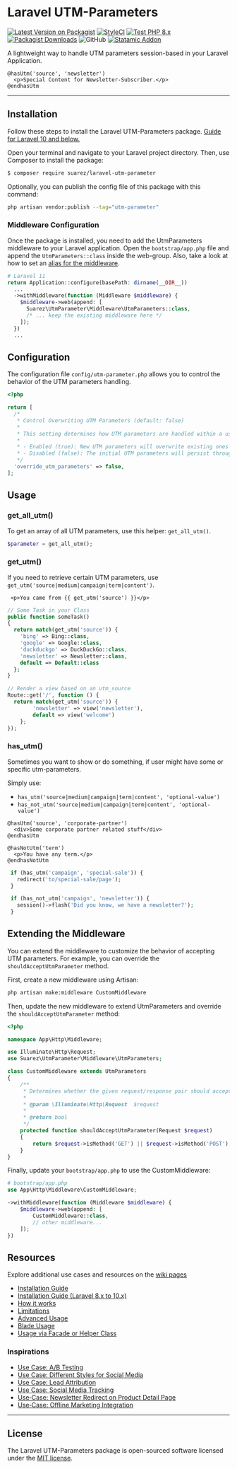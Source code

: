 # Laravel UTM-Parameters

[![Latest Version on Packagist](https://img.shields.io/packagist/v/suarez/laravel-utm-parameter.svg?style=flat-square)](https://packagist.org/packages/suarez/laravel-utm-parameter)
[![StyleCI](https://github.styleci.io/repos/448347178/shield?branch=main)](https://github.styleci.io/repos/448347178?branch=main)
[![Test PHP 8.x](https://github.com/toni-suarez/laravel-utm-parameter/actions/workflows/tests-php8.yml/badge.svg?branch=main)](https://github.com/toni-suarez/laravel-utm-parameter/actions/workflows/tests-php8.yml)
[![Packagist Downloads](https://img.shields.io/packagist/dt/suarez/laravel-utm-parameter)](https://packagist.org/packages/suarez/laravel-utm-parameter)
![GitHub](https://img.shields.io/github/license/toni-suarez/laravel-utm-parameter)
[![Statamic Addon](https://img.shields.io/badge/https%3A%2F%2Fstatamic.com%2Faddons%2Ftoni-suarez%2Futm-parameter?style=flat-square&logo=statamic&logoColor=rgb(255%2C%2038%2C%20158)&label=Statamic&link=https%3A%2F%2Fstatamic.com%2Faddons%2Ftoni-suarez%2Futm-parameter)](https://statamic.com/addons/toni-suarez/utm-parameter)

A lightweight way to handle UTM parameters session-based in your Laravel Application.

```blade
@hasUtm('source', 'newsletter')
  <p>Special Content for Newsletter-Subscriber.</p>
@endhasUtm
```

---

## Installation

Follow these steps to install the Laravel UTM-Parameters package. [Guide for Laravel 10 and below.](https://github.com/toni-suarez/laravel-utm-parameter/wiki/Installation-Guide-(Laravel-8.x-to-10.x))

Open your terminal and navigate to your Laravel project directory. Then, use Composer to install the package:

```bash
$ composer require suarez/laravel-utm-parameter
```

Optionally, you can publish the config file of this package with this command:
```bash
php artisan vendor:publish --tag="utm-parameter"
```

### Middleware Configuration

Once the package is installed, you need to add the UtmParameters middleware to your Laravel application. Open the `bootstrap/app.php` file and append the `UtmParameters::class` inside the web-group. Also, take a look at how to set an [alias for the middleware](https://github.com/toni-suarez/laravel-utm-parameter/wiki/Installation-Guide#step-3-alias-configuration-optional).

```php
# Laravel 11
return Application::configure(basePath: dirname(__DIR__))
  ...
  ->withMiddleware(function (Middleware $middleware) {
    $middleware->web(append: [
      Suarez\UtmParameter\Middleware\UtmParameters::class,
      /* ... keep the existing middleware here */
    ]);
  })
  ...
```

## Configuration

The configuration file `config/utm-parameter.php` allows you to control the behavior of the UTM parameters handling.

```php
<?php

return [
  /*
   * Control Overwriting UTM Parameters (default: false)
   *
   * This setting determines how UTM parameters are handled within a user's session.
   *
   * - Enabled (true): New UTM parameters will overwrite existing ones during the session.
   * - Disabled (false): The initial UTM parameters will persist throughout the session.
   */
  'override_utm_parameters' => false,
];
```

## Usage

### get_all_utm()

To get an array of all UTM parameters, use this helper:  `get_all_utm()`.

```php
$parameter = get_all_utm();
```

###  get_utm()

If you need to retrieve certain UTM parameters, use `get_utm('source|medium|campaign|term|content')`.

```blade
 <p>You came from {{ get_utm('source') }}</p>
```

```php
// Some Task in your Class
public function someTask()
{
  return match(get_utm('source')) {
    'bing' => Bing::class,
    'google' => Google::class,
    'duckduckgo' => DuckDuckGo::class,
    'newsletter' => Newsletter::class,
    default => Default::class
  };
}

// Render a view based on an utm_source
Route::get('/', function () {
  return match(get_utm('source')) {
        'newsletter' => view('newsletter'),
        default => view('welcome')
    };
});
```

### has_utm()

Sometimes you want to show or do something, if user might have some or specific utm-parameters.

Simply use:
- `has_utm('source|medium|campaign|term|content', 'optional-value')`
- `has_not_utm('source|medium|campaign|term|content', 'optional-value')`

```blade
@hasUtm('source', 'corporate-partner')
  <div>Some corporate partner related stuff</div>
@endhasUtm

@hasNotUtm('term')
  <p>You have any term.</p>
@endhasNotUtm
```

```php
 if (has_utm('campaign', 'special-sale')) {
   redirect('to/special-sale/page');
 }

 if (has_not_utm('campaign', 'newsletter')) {
   session()->flash('Did you know, we have a newsletter?');
 }
```

## Extending the Middleware

You can extend the middleware to customize the behavior of accepting UTM parameters. For example, you can override the `shouldAcceptUtmParameter` method.

First, create a new middleware using Artisan:

```bash
php artisan make:middleware CustomMiddleware
```

Then, update the new middleware to extend UtmParameters and override the `shouldAcceptUtmParameter` method:

```php
<?php

namespace App\Http\Middleware;

use Illuminate\Http\Request;
use Suarez\UtmParameter\Middleware\UtmParameters;

class CustomMiddleware extends UtmParameters
{
    /**
     * Determines whether the given request/response pair should accept UTM-Parameters.
     *
     * @param \Illuminate\Http\Request  $request
     *
     * @return bool
     */
    protected function shouldAcceptUtmParameter(Request $request)
    {
        return $request->isMethod('GET') || $request->isMethod('POST');
    }
}
```

Finally, update your `bootstrap/app.php` to use the CustomMiddleware:

```php
# bootstrap/app.php
use App\Http\Middleware\CustomMiddleware;

->withMiddleware(function (Middleware $middleware) {
    $middleware->web(append: [
        CustomMiddleware::class,
        // other middleware...
    ]);
})
```


## Resources
Explore additional use cases and resources on the [wiki pages](https://github.com/toni-suarez/laravel-utm-parameter/wiki)

- [Installation Guide](https://github.com/toni-suarez/laravel-utm-parameter/wiki/Installation-Guide)
- [Installation Guide (Laravel 8.x to 10.x)](https://github.com/toni-suarez/laravel-utm-parameter/wiki/Installation-Guide-(Laravel-8.x-to-10.x))
- [How it works](https://github.com/toni-suarez/laravel-utm-parameter/wiki/How-it-works)
- [Limitations](https://github.com/toni-suarez/laravel-utm-parameter/wiki/Limitations)
- [Advanced Usage](https://github.com/toni-suarez/laravel-utm-parameter/wiki/Advanced-Usage)
- [Blade Usage](https://github.com/toni-suarez/laravel-utm-parameter/wiki/Blade-Usage)
- [Usage via Facade or Helper Class](https://github.com/toni-suarez/laravel-utm-parameter/wiki/Usage-via-Facade-or-Helper-Class)

### Inspirations
- [Use Case: A/B Testing](https://github.com/toni-suarez/laravel-utm-parameter/wiki/Use-Case:-A-B-Testing)
- [Use Case: Different Styles for Social Media](https://github.com/toni-suarez/laravel-utm-parameter/wiki/Use-Case:-Different-Styles-for-Social-Media)
- [Use Case: Lead Attribution](https://github.com/toni-suarez/laravel-utm-parameter/wiki/Use-Case:-Lead-Attribution)
- [Use Case: Social Media Tracking](https://github.com/toni-suarez/laravel-utm-parameter/wiki/Use-Case:-Social-Media-Tracking)
- [Use‐Case: Newsletter Redirect on Product Detail Page](https://github.com/toni-suarez/laravel-utm-parameter/wiki/Use%E2%80%90Case:-Newsletter-Redirect-on-Product-Detail-Page)
- [Use‐Case: Offline Marketing Integration](https://github.com/toni-suarez/laravel-utm-parameter/wiki/Use%E2%80%90Case:-Offline-Marketing-Integration)

---

## License

The Laravel UTM-Parameters package is open-sourced software licensed under the [MIT license](https://opensource.org/licenses/MIT).
